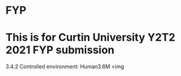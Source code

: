 # FYP
# This is for Curtin University Y2T2 2021 FYP submission

3.4.2  Controlled environment: Human3.6M
<img
